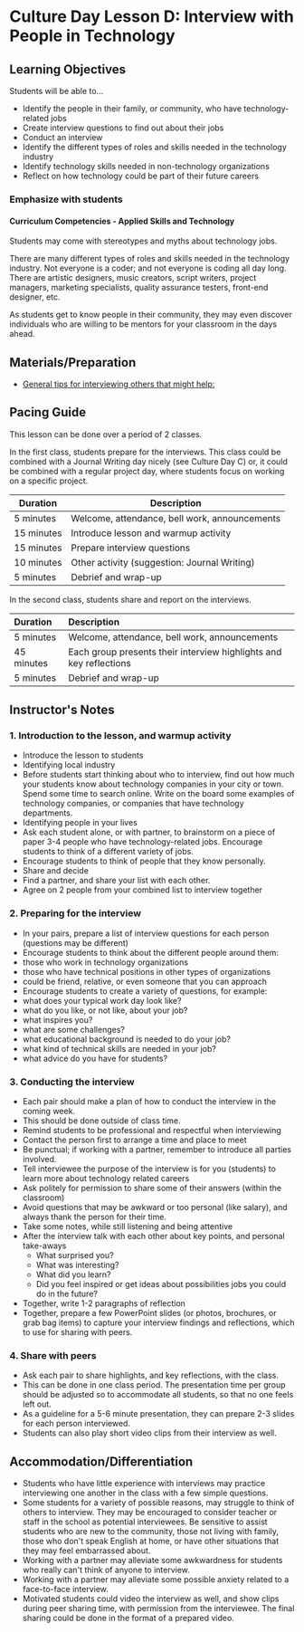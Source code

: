 # Culture Day Lesson D: Interview with People in Technology

## Learning Objectives

Students will be able to...

* Identify the people in their family, or community, who have technology-related jobs
* Create interview questions to find out about their jobs
* Conduct an interview
* Identify the different types of roles and skills needed in the technology industry
* Identify technology skills needed in non-technology organizations
* Reflect on how technology could be part of their future careers

### Emphasize with students

#### Curriculum Competencies - Applied Skills and Technology

Students may come with stereotypes and myths about technology jobs.  

There are many different types of roles and skills needed in the technology industry.  Not everyone is a coder; and not everyone is coding all day long.  There are artistic designers, music creators, script writers, project managers, marketing specialists, quality assurance testers, front-end designer,  etc.  

As students get to know people in their community, they may even discover individuals who are willing to be mentors for your classroom in the days ahead.

## Materials/Preparation

* [General tips for interviewing others that might help:](http://provisional.com/employers/employer-interviewing-tips)

## Pacing Guide

This lesson can be done over a period of 2 classes.

In the first class, students prepare for the interviews.  This class could be combined with a Journal Writing day nicely (see Culture Day C) or, it could be combined with a regular project day, where students focus on working on a specific project.

| Duration | Description |
| --- | --- |
| 5 minutes | Welcome, attendance, bell work, announcements |
| 15 minutes | Introduce lesson and warmup activity|
| 15 minutes | Prepare interview questions |
| 10 minutes | Other activity (suggestion: Journal Writing)|
| 5 minutes | Debrief and wrap-up |

In the second class, students share and report on the interviews.

| Duration | Description |
| :--- | :--- |
| 5 minutes | Welcome, attendance, bell work, announcements |
| 45 minutes | Each group presents their interview highlights and key reflections|
| 5 minutes | Debrief and wrap-up |

## Instructor's Notes

### 1. Introduction to the lesson, and warmup activity

* Introduce the lesson to students
* Identifying local industry
* Before students start thinking about who to interview, find out how much your students know about technology companies in your city or town. Spend some time to search online.  Write on the board some examples of technology companies, or companies that have technology departments.  
* Identifying people in your lives
* Ask each student alone, or with partner, to brainstorm on a piece of paper 3-4 people who have technology-related jobs. Encourage students to think of a different variety of jobs.
* Encourage students to think of people that they know personally.
* Share and decide
* Find a partner, and share your list with each other.
* Agree on 2 people from your combined list to interview together

### 2. Preparing for the interview

* In your pairs, prepare a list of interview questions for each person (questions may be different)
* Encourage students to think about the different people around them:
* those who work in technology organizations
* those who have technical positions in other types of organizations
* could be friend, relative, or even someone that you can approach
* Encourage students to create a variety of questions, for example:
* what does your typical work day look like?
* what do you like, or not like, about your job?
* what inspires you?  
* what are some challenges?
* what educational background is needed to do your job?
* what kind of technical skills are needed in your job?
* what advice do you have for students?

### 3. Conducting the interview

* Each pair should make a plan of how to conduct the interview in the coming week.
* This should be done outside of class time.
* Remind students to be professional and respectful when interviewing
* Contact the person first to arrange a time and place to meet
* Be punctual;  if working with a partner, remember to introduce all parties involved.
* Tell interviewee the purpose of the interview is for you (students) to learn more about technology related careers
* Ask politely for permission to share some of their answers (within the classroom)
* Avoid questions that may be awkward or too personal (like salary), and always thank the person for their time.
* Take some notes, while still listening and being attentive
* After the interview talk with each other about key points, and personal take-aways
  * What surprised you?
  * What was interesting?
  * What did you learn?
  * Did you feel inspired or get ideas about possibilities jobs you could do in the future?
* Together, write 1-2 paragraphs of reflection
* Together, prepare a few PowerPoint slides (or photos, brochures, or grab bag items) to capture your interview findings and reflections, which to use for sharing with peers.

### 4.  Share with peers

* Ask each pair to share highlights, and key reflections,  with the class.
* This can be done in one class period.  The presentation time per group should be adjusted so to accommodate all students, so that no one feels left out.
* As a guideline for a 5-6 minute presentation, they can prepare 2-3 slides for each person interviewed.
* Students can also play short video clips from their interview as well.

## Accommodation/Differentiation

* Students who have little experience with interviews may practice interviewing one another in the class with a few simple questions.  
* Some students for a variety of possible reasons, may struggle to think of others to interview.  They may be encouraged to consider teacher or staff in the school as potential interviewees.   Be sensitive to assist students who are new to the community, those not living with family, those who don't speak English at home, or have other situations that they may feel embarrassed about.
* Working with a partner may alleviate some awkwardness for students who really can't think of anyone to interview.
* Working with a partner may alleviate some possible anxiety related to a face-to-face interview.
* Motivated students could video the interview as well, and show clips during peer sharing time, with permission from the interviewee.  The final sharing could be done in the format of a prepared video.
